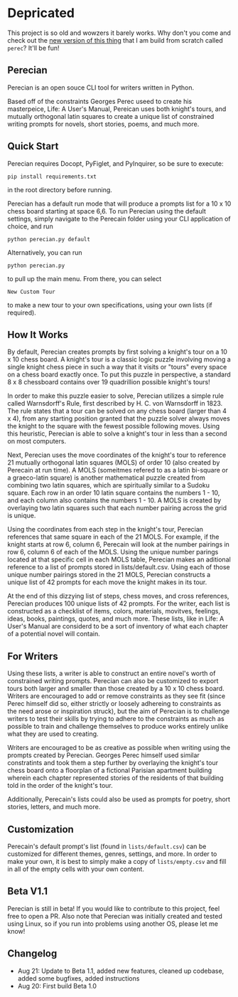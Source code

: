 # Depricated

This project is so old and wowzers it barely works. Why don't you come and check out the [new version of this thing](https://github.com/OulipianSummer/perec) that I am build from scratch called `perec`? It'll be fun!

## Perecian
Perecian is an open souce CLI tool for writers written in Python.
                    
Based off of the constraints Georges Perec useed to create his masterpeice, Life: A User's Manual, Pereican uses both knight's tours, and mutually  orthogonal latin squares to create a unique list of constrained writing prompts for novels, short stories, poems, and much more.

## Quick Start
Perecian requires Docopt, PyFiglet, and PyInquirer, so be sure to execute:

```
pip install requirements.txt
```

in the root directory before running.

Perecian has a default run mode that will produce a prompts list for a 10 x 10 chess board starting at space 6,6. 
To run Perecian using the default settings, simply navigate to the Perecain folder using your CLI application of choice, and run 

```
python perecian.py default
```

Alternatively, you can run

```
python perecian.py
```
to pull up the main menu. From there, you can select

```
New Custom Tour
```
to make a new tour to your own specifications, using your own lists (if required).

## How It Works

By default, Perecian creates prompts by first solving a knight's tour on  a 10 x 10 chess board. A knight's tour is a classic logic puzzle involving moving a single knight chess piece in such a way that it visits or "tours" every space on a chess board exactly once. To put this puzzle in perspective, 
a standard 8 x 8 chessboard contains over 19 quadrillion possible knight's tours!

In order to make this puzzle easier to solve, Perecian utilizes a simple rule called Warnsdorff's Rule, first described by H. C. von Warnsdorff in 1823. The rule states that a tour can be solved on any chess board (larger than 4 x 4), from any starting position granted that the puzzle solver always moves the knight to the square with the fewest possible following moves. Using this heuristic, Perecian is able to solve a knight's tour in less than a second on most computers.
    
Next, Perecian uses the move coordinates of the knight's tour to reference 21 mutually orthogonal latin squares (MOLS) of order 10 (also created by  Perecain at run time). A MOLS (someitmes refered to as a latin bi-square or a graeco-latin square) is another mathematical puzzle created from combining two latin squares, which are spiritually similar to a Sudoku square. Each row in  an order 10 latin square contains the numbers 1 - 10, and each column also contains the numbers 1 - 10. A MOLS is created by overlaying two latin squares such that each number pairing across the grid is unique.

Using the coordinates from each step in the knight's tour, Perecian references that same square in each of the 21 MOLS. For example, if the knight starts at row 6, column 6, Perecain will look at the number pairings in row 6, column 6 of each of the MOLS. Using the unique number parings located at that specific cell in each MOLS table, Perecian makes an aditional reference to a list of prompts stored in lists/default.csv. Using each of those unique number pairings stored in the 21 MOLS, Perecian constructs a unique list of 42 prompts for each move the knight makes in its tour.

At the end of this dizzying list of steps, chess moves, and cross references, Perecian produces 100 unique lists of 42 prompts. For the writer, each list is constructed as a checklist of items, colors, materials, movitves, feelings, ideas, books, paintings, quotes, and much more. These lists, like in Life: A User's Manual are considerd to be a sort of inventory of what each chapter of a potential novel will contain. 
                    
## For Writers

Using these lists, a writer is able to construct an entire novel's worth of constrained writing prompts. Perecian can also be customized to export tours both larger and smaller than those created by a 10 x 10 chess board. Writers are encouraged to add or remove constraints as they see fit (since Perec himself did so, either strictly or loosely adhereing to constraints as the need arose or inspiration struck), but the aim of Perecian is to challenge writers to test their skills by trying to adhere to the constraints as much as possible to train and challenge themselves to produce works entirely unlike what they are used to creating.


Writers are encouraged to be as creative as possible when writing using the prompts created by Perecian. Georges Perec himself used similar constratints and took them a step further by overlaying the knight's tour chess board onto a floorplan of a fictional Parisian apartment building wherein each chapter represented stories of the residents of that building told in the order of the knight's tour.
                    
Additionally, Perecain's lists could also be used as prompts for poetry, short stories, letters, and much more. 

## Customization

Perecain's default prompt's list (found in ```lists/default.csv```) can be customized for different themes, genres, settings, and more. In order to make your own, it is best to simply make a copy of ```lists/empty.csv``` and fill in all of the empty cells with your own content.

## Beta V1.1
Perecian is still in beta! If you would like to contribute to this project, feel free to open a PR.
Also note that Perecian was initially created and tested using Linux, so if you run into problems using another OS, please let me know!

## Changelog
+ Aug 21: Update to Beta 1.1, added new features, cleaned up codebase, added some bugfixes, added instructions
+ Aug 20: First build Beta 1.0
